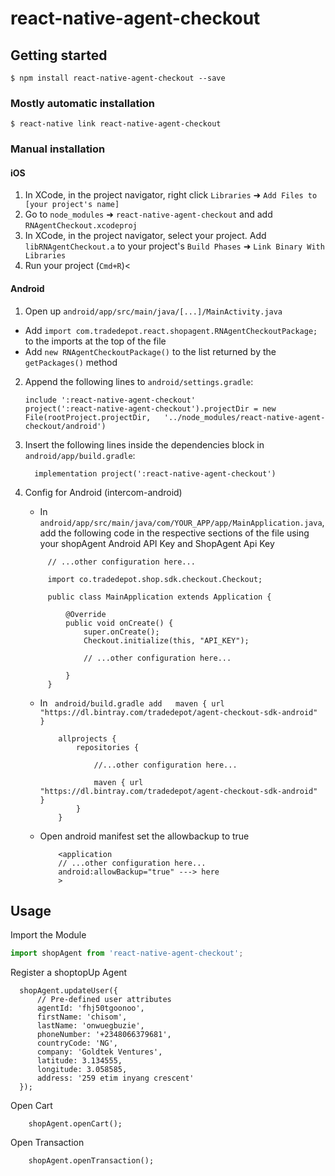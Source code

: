 
# react-native-agent-checkout

## Getting started

`$ npm install react-native-agent-checkout --save`

### Mostly automatic installation

`$ react-native link react-native-agent-checkout`

### Manual installation


#### iOS

1. In XCode, in the project navigator, right click `Libraries` ➜ `Add Files to [your project's name]`
2. Go to `node_modules` ➜ `react-native-agent-checkout` and add `RNAgentCheckout.xcodeproj`
3. In XCode, in the project navigator, select your project. Add `libRNAgentCheckout.a` to your project's `Build Phases` ➜ `Link Binary With Libraries`
4. Run your project (`Cmd+R`)<

#### Android

1. Open up `android/app/src/main/java/[...]/MainActivity.java`
  - Add `import com.tradedepot.react.shopagent.RNAgentCheckoutPackage;` to the imports at the top of the file
  - Add `new RNAgentCheckoutPackage()` to the list returned by the `getPackages()` method
2. Append the following lines to `android/settings.gradle`:
  	```
  	include ':react-native-agent-checkout'
  	project(':react-native-agent-checkout').projectDir = new File(rootProject.projectDir, 	'../node_modules/react-native-agent-checkout/android')
  	```
3. Insert the following lines inside the dependencies block in `android/app/build.gradle`:
  	```
      implementation project(':react-native-agent-checkout')
  	```

4. Config for Android (intercom-android)
   - In `android/app/src/main/java/com/YOUR_APP/app/MainApplication.java`, add the following code in the respective sections of the file using your shopAgent Android API Key and ShopAgent Api Key
   ```
		// ...other configuration here...

		import co.tradedepot.shop.sdk.checkout.Checkout;

		public class MainApplication extends Application {

			@Override
			public void onCreate() {
				super.onCreate();
				Checkout.initialize(this, "API_KEY");

				// ...other configuration here...

			}
		}
	```
	- In ` android/build.gradle add   maven { url  "https://dl.bintray.com/tradedepot/agent-checkout-sdk-android" }`
		```
			allprojects {
				repositories {

					//...other configuration here...

					maven { url  "https://dl.bintray.com/tradedepot/agent-checkout-sdk-android" }
				}
			}
		```
	- Open android manifest set the allowbackup to true
		```
			<application
			// ...other configuration here...
			android:allowBackup="true" ---> here
			>
	  ```



## Usage 
Import the Module
```javascript
import shopAgent from 'react-native-agent-checkout';
```

  Register a shoptopUp Agent 

  ```
	shopAgent.updateUser({
		// Pre-defined user attributes
		agentId: 'fhj50tgoonoo',
		firstName: 'chisom',
		lastName: 'onwuegbuzie',
		phoneNumber: '+2348066379681',
		countryCode: 'NG',
		company: 'Goldtek Ventures',
		latitude: 3.134555,
		longitude: 3.058585,
		address: '259 etim inyang crescent'
	});
```
Open Cart
```
	shopAgent.openCart();
```
Open Transaction
```
	shopAgent.openTransaction();
```
